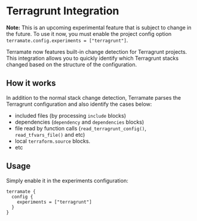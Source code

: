 # Terragrunt Integration

**Note:** This is an upcoming experimental feature that is subject to change in the future. To use it now, you must enable the project config option `terramate.config.experiments = ["terragrunt"]`.

Terramate now features built-in change detection for Terragrunt projects. This integration allows you to quickly identify which Terragrunt stacks changed based on the structure of the configuration.

## How it works

In addition to the normal stack change detection, Terramate parses the Terragrunt configuration and also identify the cases below:

- included files (by processing `include` blocks)
- dependencies (`dependency` and `dependencies` blocks)
- file read by function calls (`read_terragrunt_config()`, `read_tfvars_file()` and etc)
- local `terraform.source` blocks.
- etc

## Usage

Simply enable it in the experiments configuration:

```hcl
terramate {
  config {
    experiments = ["terragrunt"]
  }
}
```
